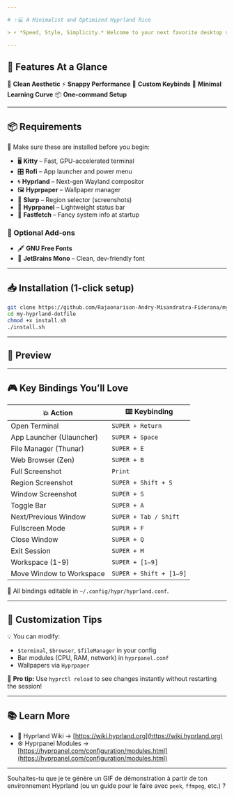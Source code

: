 ```yaml
---

# ✨💻 A Minimalist and Optimized Hyprland Rice

> ⚡️ *Speed, Style, Simplicity.* Welcome to your next favorite desktop setup.

---
```


## 🚀 Features At a Glance

🌈 **Clean Aesthetic**
⚡ **Snappy Performance**
🎯 **Custom Keybinds**
🧠 **Minimal Learning Curve**
📦 **One-command Setup**

---

## 📦 Requirements

🧱 Make sure these are installed before you begin:

* 🖥️ **Kitty** – Fast, GPU-accelerated terminal
* 🎛️ **Rofi** – App launcher and power menu
* 🌀 **Hyprland** – Next-gen Wayland compositor
* 🖼️ **Hyprpaper** – Wallpaper manager
* 📏 **Slurp** – Region selector (screenshots)
* 🧩 **Hyprpanel** – Lightweight status bar
* 🎨 **Fastfetch** – Fancy system info at startup

### 🧰 Optional Add-ons

* 🖋️ **GNU Free Fonts**
* 🧠 **JetBrains Mono** – Clean, dev-friendly font

---

## 📥 Installation (1-click setup)

```bash
git clone https://github.com/Rajaonarison-Andry-Misandratra-Fiderana/my-hyprland-dotfile
cd my-hyprland-dotfile
chmod +x install.sh
./install.sh
```

---

## 📸 Preview 



---

## 🎮 Key Bindings You’ll Love

| 💥 Action                | ⌨️ Keybinding           |
| ------------------------ | ----------------------- |
| Open Terminal            | `SUPER + Return`        |
| App Launcher (Ulauncher) | `SUPER + Space`         |
| File Manager (Thunar)    | `SUPER + E`             |
| Web Browser (Zen)        | `SUPER + B`             |
| Full Screenshot          | `Print`                 |
| Region Screenshot        | `SUPER + Shift + S`     |
| Window Screenshot        | `SUPER + S`             |
| Toggle Bar               | `SUPER + A`             |
| Next/Previous Window     | `SUPER + Tab / Shift`   |
| Fullscreen Mode          | `SUPER + F`             |
| Close Window             | `SUPER + Q`             |
| Exit Session             | `SUPER + M`             |
| Workspace (1-9)          | `SUPER + [1–9]`         |
| Move Window to Workspace | `SUPER + Shift + [1–9]` |

🧠 All bindings editable in `~/.config/hypr/hyprland.conf`.

---

## 🎨 Customization Tips

💡 You can modify:

* `$terminal`, `$browser`, `$fileManager` in your config
* Bar modules (CPU, RAM, network) in `hyprpanel.conf`
* Wallpapers via `Hyprpaper`

🔧 **Pro tip:** Use `hyprctl reload` to see changes instantly without restarting the session!

---

## 📚 Learn More

* 🧪 Hyprland Wiki → [https://wiki.hyprland.org](https://wiki.hyprland.org)
* ⚙️ Hyprpanel Modules → [https://hyprpanel.com/configuration/modules.html](https://hyprpanel.com/configuration/modules.html)

---

Souhaites-tu que je te génère un GIF de démonstration à partir de ton environnement Hyprland (ou un guide pour le faire avec `peek`, `ffmpeg`, etc.) ?
